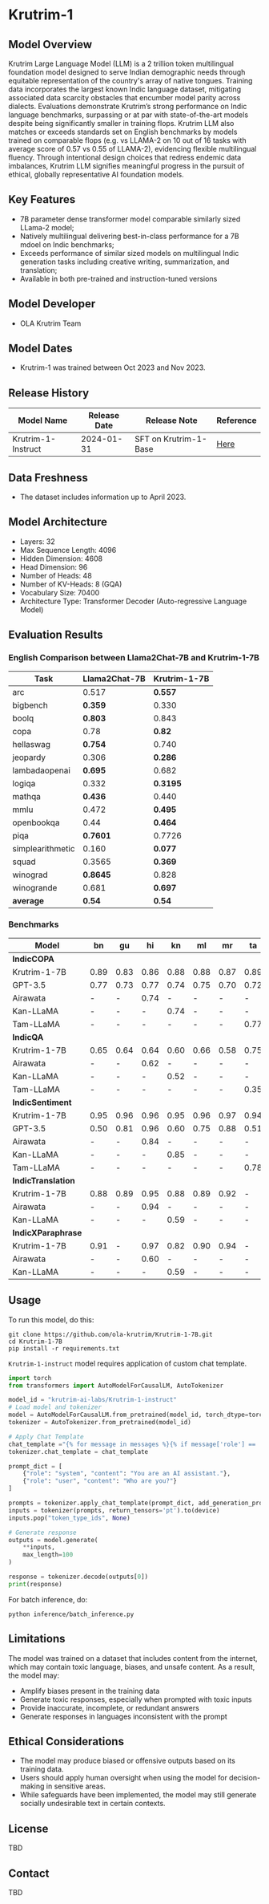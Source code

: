 # Krutrim-1

## Model Overview
Krutrim Large Language Model (LLM) is a 2 trillion token multilingual foundation model designed to serve Indian demographic needs through equitable representation of the country's array of native tongues. Training data incorporates the largest known Indic language dataset, mitigating associated data scarcity obstacles that encumber model parity across dialects. Evaluations demonstrate Krutrim’s strong performance on Indic language benchmarks, surpassing or at par with state-of-the-art models despite being significantly smaller in training flops. Krutrim LLM also matches or exceeds standards set on English benchmarks by models trained on comparable flops (e.g. vs LLAMA-2 on 10 out of 16 tasks with average score of 0.57 vs 0.55 of LLAMA-2), evidencing flexible multilingual fluency. Through intentional design choices that redress endemic data imbalances, Krutrim LLM signifies meaningful progress in the pursuit of ethical, globally representative AI foundation models.

## Key Features
- 7B parameter dense transformer model comparable similarly sized LLama-2 model;
- Natively multilingual delivering best-in-class performance for a 7B mdoel on Indic benchmarks;
- Exceeds performance of similar sized models on multilingual Indic generation tasks including creative writing, summarization, and translation;
- Available in both pre-trained and instruction-tuned versions

## Model Developer
- OLA Krutrim Team

## Model Dates
- Krutrim-1 was trained between Oct 2023 and Nov 2023.

## Release History

| Model Name | Release Date |Release Note | Reference|
|------------|-------------|-------------|-------------|
| Krutrim-1-Instruct  | 2024-01-31 | SFT on Krutrim-1-Base |[Here](https://huggingface.co/krutrim-ai-labs/Krutrim-1-instruct)


## Data Freshness
- The dataset includes information up to April 2023.

## Model Architecture
- Layers: 32
- Max Sequence Length: 4096
- Hidden Dimension: 4608
- Head Dimension: 96
- Number of Heads: 48
- Number of KV-Heads: 8 (GQA)
- Vocabulary Size: 70400
- Architecture Type: Transformer Decoder (Auto-regressive Language Model)

## Evaluation Results

### English Comparison between Llama2Chat-7B and Krutrim-1-7B

| Task               | Llama2Chat-7B | Krutrim-1-7B |
|--------------------|--------------|------------|
| arc               | 0.517        | **0.557**  |
| bigbench          | **0.359**    | 0.330      |
| boolq            | **0.803**    | 0.843      |
| copa             | 0.78         | **0.82**   |
| hellaswag        | **0.754**    | 0.740      |
| jeopardy         | 0.306        | **0.286**  |
| lambadaopenai    | **0.695**    | 0.682      |
| logiqa           | 0.332        | **0.3195** |
| mathqa           | **0.436**    | 0.440      |
| mmlu             | 0.472        | **0.495**  |
| openbookqa       | 0.44         | **0.464**  |
| piqa             | **0.7601**   | 0.7726     |
| simplearithmetic | 0.160        | **0.077**  |
| squad            | 0.3565       | **0.369**  |
| winograd         | **0.8645**   | 0.828      |
| winogrande       | 0.681        | **0.697**  |
| **average**      | **0.54**     | **0.54**   |


### Benchmarks

| Model            | bn   | gu   | hi   | kn   | ml   | mr   | ta   | te   |
|------------------|------|------|------|------|------|------|------|------|
| **IndicCOPA**    |      |      |      |      |      |      |      |      |
| Krutrim-1-7B        | 0.89 | 0.83 | 0.86 | 0.88 | 0.88 | 0.87 | 0.89 | 0.89 |
| GPT-3.5          | 0.77 | 0.73 | 0.77 | 0.74 | 0.75 | 0.70 | 0.72 | 0.75 |
| Airawata         | -    | -    | 0.74 | -    | -    | -    | -    | -    |
| Kan-LLaMA        | -    | -    | -    | 0.74 | -    | -    | -    | -    |
| Tam-LLaMA        | -    | -    | -    | -    | -    | -    | 0.77 | -    |
| **IndicQA**      |      |      |      |      |      |      |      |      |
| Krutrim-1-7B        | 0.65 | 0.64 | 0.64 | 0.60 | 0.66 | 0.58 | 0.75 | 0.83 |
| Airawata         | -    | -    | 0.62 | -    | -    | -    | -    | -    |
| Kan-LLaMA        | -    | -    | -    | 0.52 | -    | -    | -    | -    |
| Tam-LLaMA        | -    | -    | -    | -    | -    | -    | 0.35 | -    |
| **IndicSentiment**|      |      |      |      |      |      |      |      |
| Krutrim-1-7B       | 0.95 | 0.96 | 0.96 | 0.95 | 0.96 | 0.97 | 0.94 | 0.95 |
| GPT-3.5          | 0.50 | 0.81 | 0.96 | 0.60 | 0.75 | 0.88 | 0.51 | 0.53 |
| Airawata         | -    | -    | 0.84 | -    | -    | -    | -    | -    |
| Kan-LLaMA        | -    | -    | -    | 0.85 | -    | -    | -    | -    |
| Tam-LLaMA        | -    | -    | -    | -    | -    | -    | 0.78 | -    |
| **IndicTranslation**|   |      |      |      |      |      |      |      |
| Krutrim-1-7B        | 0.88 | 0.89 | 0.95 | 0.88 | 0.89 | 0.92 | -    | 0.88 |
| Airawata         | -    | -    | 0.94 | -    | -    | -    | -    | -    |
| Kan-LLaMA        | -    | -    | -    | 0.59 | -    | -    | -    | -    |
| **IndicXParaphrase**|  |      |      |      |      |      |      |      |
| Krutrim-1-7B       | 0.91 | -    | 0.97 | 0.82 | 0.90 | 0.94 | -    | 0.61 |
| Airawata         | -    | -    | 0.60 | -    | -    | -    | -    | -    |
| Kan-LLaMA        | -    | -    | -    | 0.59 | -    | -    | -    | -    |

## Usage

To run this model, do this:
```
git clone https://github.com/ola-krutrim/Krutrim-1-7B.git
cd Krutrim-1-7B
pip install -r requirements.txt
```

`Krutrim-1-instruct` model requires application of custom chat template.

```python
import torch
from transformers import AutoModelForCausalLM, AutoTokenizer

model_id = "krutrim-ai-labs/Krutrim-1-instruct"
# Load model and tokenizer
model = AutoModelForCausalLM.from_pretrained(model_id, torch_dtype=torch.bfloat16, trust_remote_code=True)
tokenizer = AutoTokenizer.from_pretrained(model_id)

# Apply Chat Template
chat_template ="{% for message in messages %}{% if message['role'] == 'system' %}{{ '<|SYSTEM|> ' + message['content'] + '\n' }}{% elif message['role'] == 'user' %}{{ '<|USER|> ' + message['content'] + '\n' }}{% elif message['role'] == 'assistant' %}{% if not loop.last %}{{ '<|RESPONSE|>\n'  + message['content'] + eos_token + '\n' }}{% else %}{{ '<|RESPONSE|>\n'  + message['content'] + eos_token }}{% endif %}{% endif %}{% if loop.last and add_generation_prompt %}{{ '<|RESPONSE|>\n' }}{% endif %}{% endfor %}"
tokenizer.chat_template = chat_template

prompt_dict = [
    {"role": "system", "content": "You are an AI assistant."},
    {"role": "user", "content": "Who are you?"}
]

prompts = tokenizer.apply_chat_template(prompt_dict, add_generation_prompt=True, tokenize=False)
inputs = tokenizer(prompts, return_tensors='pt').to(device)
inputs.pop("token_type_ids", None)

# Generate response
outputs = model.generate(
    **inputs,
    max_length=100
)

response = tokenizer.decode(outputs[0])
print(response)
```

For batch inference, do:
```
python inference/batch_inference.py 
```


## Limitations
The model was trained on a dataset that includes content from the internet, which may contain toxic language, biases, and unsafe content. As a result, the model may:
- Amplify biases present in the training data
- Generate toxic responses, especially when prompted with toxic inputs
- Provide inaccurate, incomplete, or redundant answers
- Generate responses in languages inconsistent with the prompt



## Ethical Considerations
- The model may produce biased or offensive outputs based on its training data.
- Users should apply human oversight when using the model for decision-making in sensitive areas.
- While safeguards have been implemented, the model may still generate socially undesirable text in certain contexts.

## License
TBD

## Contact
TBD

